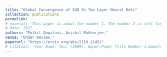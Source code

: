 ```yaml
---
title: "Global Convergence of SGD On Two Layer Neural Nets"
collection: publications
permalink:
# excerpt: 'This paper is about the number 1. The number 2 is left for future work.'
# date: 2022
authors: "Pulkit Gopalani, Anirbit Mukherjee."
venue: "Under Review."
paperurl: "https://arxiv.org/abs/2210.11452"
# citation: 'Your Name, You. (2009). &quot;Paper Title Number 1.&quot; <i>Journal 1</i>. 1(1).'
---
```

